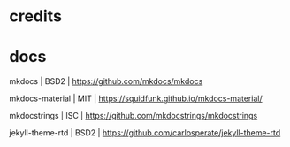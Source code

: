 # credits

# docs

mkdocs | BSD2 |
https://github.com/mkdocs/mkdocs

mkdocs-material | MIT |
https://squidfunk.github.io/mkdocs-material/

mkdocstrings | ISC |
https://github.com/mkdocstrings/mkdocstrings

jekyll-theme-rtd | BSD2 |
https://github.com/carlosperate/jekyll-theme-rtd
